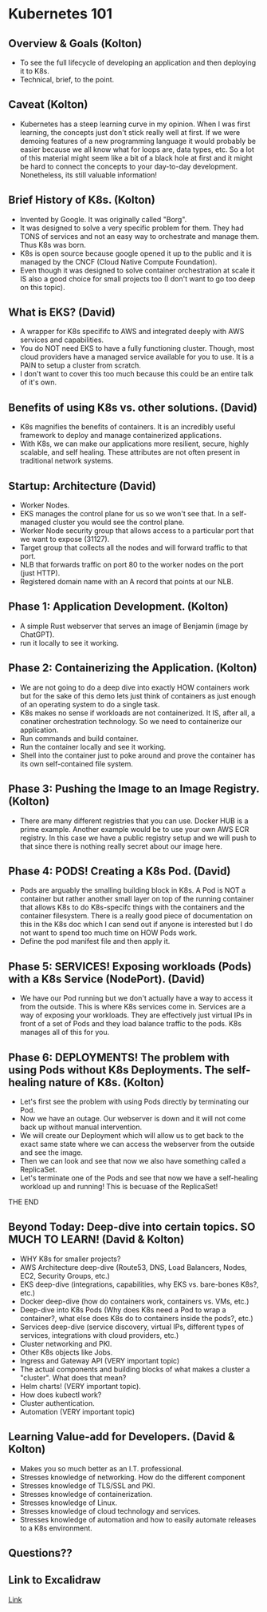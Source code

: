 # Kubernetes 101

## Overview & Goals (Kolton)
- To see the full lifecycle of developing an application and then deploying it to K8s.
- Technical, brief, to the point.

## Caveat (Kolton)
- Kubernetes has a steep learning curve in my opinion. When I was first learning, the concepts just don't stick really well at first. If we were demoing features of a new programming language it would probably be easier because we all know what for loops are, data types, etc. So a lot of this material might seem like a bit of a black hole at first and it might be hard to connect the concepts to your day-to-day development. Nonetheless, its still valuable information!

## Brief History of K8s. (Kolton)
- Invented by Google. It was originally called "Borg". 
- It was designed to solve a very specific problem for them. They had TONS of services and not an easy way to orchestrate and manage them. Thus K8s was born. 
- K8s is open source because google opened it up to the public and it is managed by the CNCF (Cloud Native Compute Foundation). 
- Even though it was designed to solve container orchestration at scale it IS also a good choice for small projects too (I don't want to go too deep on this topic). 

## What is EKS? (David)
- A wrapper for K8s specififc to AWS and integrated deeply with AWS services and capabilities. 
- You do NOT need EKS to have a fully functioning cluster. Though, most cloud providers have a managed service available for you to use. It is a PAIN to setup a cluster from scratch. 
- I don't want to cover this too much because this could be an entire talk of it's own. 

## Benefits of using K8s vs. other solutions. (David)
- K8s magnifies the benefits of containers. It is an incredibly useful framework to deploy and manage containerized applications.
- With K8s, we can make our applications more resilient, secure, highly scalable, and self healing. These attributes are not often present in traditional network systems.

## Startup: Architecture (David)
- Worker Nodes. 
- EKS manages the control plane for us so we won't see that. In a self-managed cluster you would see the control plane.
- Worker Node security group that allows access to a particular port that we want to expose (31127). 
- Target group that collects all the nodes and will forward traffic to that port. 
- NLB that forwards traffic on port 80 to the worker nodes on the port (just HTTP). 
- Registered domain name with an A record that points at our NLB. 

## Phase 1: Application Development. (Kolton)
- A simple Rust webserver that serves an image of Benjamin (image by ChatGPT).
- run it locally to see it working.

## Phase 2: Containerizing the Application. (Kolton)
- We are not going to do a deep dive into exactly HOW containers work but for the sake of this demo lets just think of containers as just enough of an operating system to do a single task. 
- K8s makes no sense if workloads are not containerized. It IS, after all, a conatiner orchestration technology. So we need to containerize our application. 
- Run commands and build container.
- Run the container locally and see it working.
- Shell into the container just to poke around and prove the container has its own self-contained file system.

## Phase 3: Pushing the Image to an Image Registry. (Kolton)
- There are many different registries that you can use. Docker HUB is a prime example. Another example would be to use your own AWS ECR registry. In this case we have a public registry setup and we will push to that since there is nothing really secret about our image here. 

## Phase 4: PODS! Creating a K8s Pod. (David)
- Pods are arguably the smalling building block in K8s. A Pod is NOT a container but rather another small layer on top of the running container that allows K8s to do K8s-specifc things with the containers and the container filesystem. There is a really good piece of documentation on this in the K8s doc which I can send out if anyone is interested but I do not want to spend too much time on HOW Pods work. 
- Define the pod manifest file and then apply it.

## Phase 5: SERVICES! Exposing workloads (Pods) with a K8s Service (NodePort). (David)
- We have our Pod running but we don't actually have a way to access it from the outside. This is where K8s services come in. Services are a way of exposing your workloads. They are effectively just virtual IPs in front of a set of Pods and they load balance traffic to the pods. K8s manages all of this for you. 

## Phase 6: DEPLOYMENTS! The problem with using Pods without K8s Deployments. The self-healing nature of K8s. (Kolton)
- Let's first see the problem with using Pods directly by terminating our Pod. 
- Now we have an outage. Our webserver is down and it will not come back up without manual intervention. 
- We will create our Deployment which will allow us to get back to the exact same state where we can access the webserver from the outside and see the image. 
- Then we can look and see that now we also have something called a ReplicaSet. 
- Let's terminate one of the Pods and see that now we have a self-healing workload up and running! This is becuase of the ReplicaSet!

THE END

## Beyond Today: Deep-dive into certain topics. SO MUCH TO LEARN! (David & Kolton)
- WHY K8s for smaller projects? 
- AWS Architecture deep-dive (Route53, DNS, Load Balancers, Nodes, EC2, Security Groups, etc.)
- EKS deep-dive (integrations, capabilities, why EKS vs. bare-bones K8s?, etc.)
- Docker deep-dive (how do containers work, containers vs. VMs, etc.)
- Deep-dive into K8s Pods (Why does K8s need a Pod to wrap a container?, what else does K8s do to containers inside the pods?, etc.)
- Services deep-dive (service discovery, virtual IPs, different types of services, integrations with cloud providers, etc.)
- Cluster networking and PKI.
- Other K8s objects like Jobs. 
- Ingress and Gateway API (VERY important topic)
- The actual components and building blocks of what makes a cluster a "cluster". What does that mean? 
- Helm charts! (VERY important topic).
- How does kubectl work? 
- Cluster authentication.
- Automation (VERY important topic)

## Learning Value-add for Developers. (David & Kolton)
- Makes you so much better as an I.T. professional. 
- Stresses knowledge of networking. How do the different component
- Stresses knowledge of TLS/SSL and PKI. 
- Stresses knowledge of containerization. 
- Stresses knowledge of Linux. 
- Stresses knowledge of cloud technology and services. 
- Stresses knowledge of automation and how to easily automate releases to a K8s environment.

## Questions??

## Link to Excalidraw
[Link](https://link.excalidraw.com/l/9gXXTGorvoH/8xmKmEDgteP)